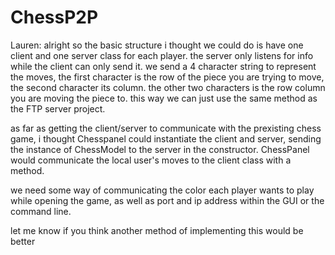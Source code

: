# ChessP2P

Lauren: alright so the basic structure i thought we could do is have one client and one server class for each player. the server only listens for info while the client can only send it. we send a 4 character string to represent the moves, the first character is the row of the piece you are trying to move, the second character its column. the other two characters is the row column you are moving the piece to. this way we can just use the same method as the FTP server project. 

as far as getting the client/server to communicate with the prexisting chess game, i thought Chesspanel could instantiate the client and server, sending the instance of ChessModel to the server in the constructor. ChessPanel would communicate the local user's moves to the client class with a method.

we need some way of communicating the color each player wants to play while opening the game, as well as port and ip address within the GUI or the command line. 

let me know if you think another method of implementing this would be better
